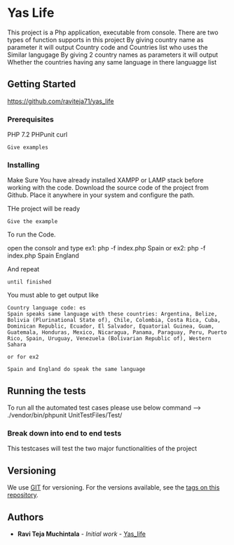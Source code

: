 # Yas Life

This project is a Php application, executable from console.
There are two types of function supports in this project
	By giving country name as parameter it will output
		Country code and 
		Countries list who uses the Similar langugage
	By giving 2 country names as parameters it will output
		Whether the countries having any same language in there languagge list 
		

## Getting Started

https://github.com/raviteja71/yas_life

### Prerequisites

PHP 7.2
PHPunit
curl


```
Give examples
```

### Installing

Make Sure You have already installed XAMPP or LAMP stack before working with the code.
Download the source code of the project from Github.
Place it anywhere in your system and configure the path.

THe project will be ready

```
Give the example
```
To run the Code.

open the consolr and type 
	ex1: php -f index.php Spain or
	ex2: php -f index.php Spain England


And repeat

```
until finished
```

You must able to get output like

	Country language code: es
	Spain speaks same language with these countries: Argentina, Belize, Bolivia (Plurinational State of), Chile, Colombia, Costa Rica, Cuba, Dominican Republic, Ecuador, El Salvador, Equatorial Guinea, Guam, Guatemala, Honduras, Mexico, Nicaragua, Panama, Paraguay, Peru, Puerto Rico, Spain, Uruguay, Venezuela (Bolivarian Republic of), Western Sahara

	or for ex2
	
	Spain and England do speak the same language
	
## Running the tests

 To run all the automated test cases please use below command
 --> ./vendor/bin/phpunit UnitTestFiles/Test/

### Break down into end to end tests

This testcases will test the two major functionalities of the project

## Versioning

We use [GIT](https://github.com) for versioning. For the versions available, see the [tags on this repository](https://github.com/raviteja71/yas_life/tags). 

## Authors

* **Ravi Teja Muchintala** - *Initial work* - [Yas_life](https://github.com/raviteja71/yas_life)
